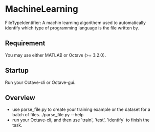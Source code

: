 MachineLearning
===============

FileTypeIdentifier: A machin learning algorithem used to automatically identify which type of programming language is the file written by.

Requirement
-----------

You may use either MATLAB or Octave (>= 3.2.0).

Startup
---

Run your Octave-cli or Octave-gui.

Overview
--------

* use parse_file.py to create your training example or the dataset for a batch of files.
    ./parse_file.py --help
* run your Octave-cli, and then use 'train', 'test', 'identify' to finish the task.

